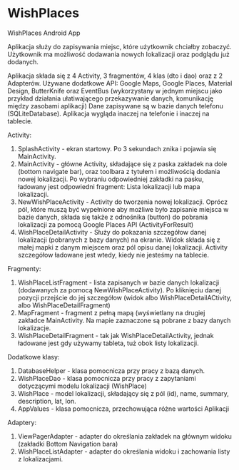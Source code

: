 # WishPlaces
WishPlaces Android App

Aplikacja służy do zapisywania miejsc, które użytkownik chciałby zobaczyć. Użytkownik ma możliwość dodawania nowych lokalizacji oraz
podglądu już dodanych.

Aplikacja składa się z 4 Activity, 3 fragmentów, 4 klas (dto i dao) oraz z 2 Adapterów.
Używane dodatkowe API: Google Maps, Google Places, Material Design, ButterKnife oraz EventBus (wykorzystany w jednym miejscu jako przykład działania ułatiwającego przekazywanie danych, komunikację między zasobami aplikacji)
Dane zapisywane są w bazie danych telefonu (SQLiteDatabase).
Aplikacja wygląda inaczej na telefonie i inaczej na tablecie.

Activity:
1. SplashActivity - ekran startowy. Po 3 sekundach znika i pojawia się MainActivity.
2. MainActivity - główne Activity, składające się z paska zakładek na dole (bottom navigate bar), oraz toolbara z tytułem i możliwością
dodania nowej lokalizacji.
Po wybraniu odpowiedniej zakładki na pasku, ładowany jest odpowiedni fragment: Lista lokalizacji lub mapa lokalizacji.
3. NewWishPlaceActivity - Activity do tworzenia nowej lokalizacji. Oprócz pól, które muszą być wypełnione aby możliwe było zapisanie
miejsca w bazie danych, składa się także z odnośnika (button) do pobrania lokalizacji za pomocą Google Places API (ActivityForResult)
4. WishPlaceDetailActivity - Służy do pokazania szczegółow danej lokalizacji (pobranych z bazy danych) na ekranie. Widok składa się 
z małej mapki z danym miejscem oraz pól opisu danej lokalizacji. Activity szczegółow ładowane jest wtedy, kiedy nie jesteśmy na tablecie.

Fragmenty:
1. WishPlaceListFragment - lista zapisanych w bazie danych lokalizacji (dodawanych za pomocą NewWishPlaceActivity). Po kliknięciu danej pozycji
przejście do jej szczegółow (widok albo WishPlaceDetailACtivity, albo WishPlaceDetailFragment)
2. MapFragment - fragment z pełną mapą (wyświetlany na drugiej zakładce MainActivity. Na mapie zaznaczone są pobrane z bazy danych lokalizacje.
3. WishPlaceDetailFragment - tak jak WishPlaceDetailActivity, jednak ładowane jest gdy używamy tableta, tuż obok listy lokalizacji.

Dodatkowe klasy:
1. DatabaseHelper - klasa pomocnicza przy pracy z bazą danych.
2. WishPlaceDao - klasa pomocnicza przy pracy z zapytaniami dotyczącymi modelu lokalizacji (WishPlace)
3. WishPlace - model lokalizacji, składający się z pól (id), name, summary, description, lat, lon.
4. AppValues - klasa pomocnicza, przechowująca różne wartości Aplikacji

Adaptery:
1. ViewPagerAdapter - adapter do określania zakładek na głównym widoku (zakładki Bottom Navigation bara)
2. WishPlaceListAdapter - adapter do określania widoku i zachowania listy z lokalizacjami.
